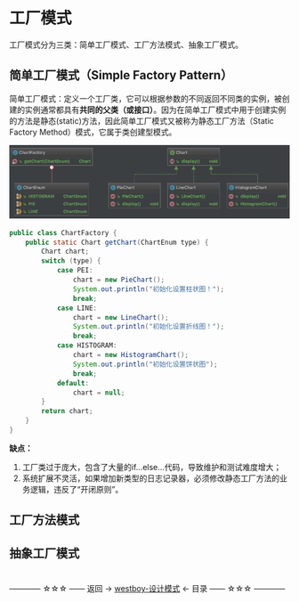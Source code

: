 # 工厂模式

工厂模式分为三类：简单工厂模式、工厂方法模式、抽象工厂模式。

## 简单工厂模式（Simple  Factory Pattern）

简单工厂模式：定义一个工厂类，它可以根据参数的不同返回不同类的实例，被创建的实例通常都具有**共同的父类（或接口）**。因为在简单工厂模式中用于创建实例的方法是静态(static)方法，因此简单工厂模式又被称为静态工厂方法（Static Factory Method）模式，它属于类创建型模式。

![](./img/img-001.png)

```java
public class ChartFactory {
    public static Chart getChart(ChartEnum type) {
        Chart chart;
        switch (type) {
            case PEI:
                chart = new PieChart();
                System.out.println("初始化设置柱状图！");
                break;
            case LINE:
                chart = new LineChart();
                System.out.println("初始化设置折线图！");
                break;
            case HISTOGRAM:
                chart = new HistogramChart();
                System.out.println("初始化设置饼状图");
                break;
            default:
                chart = null;
        }
        return chart;
    }
}
```

**缺点：**
1. 工厂类过于庞大，包含了大量的if…else…代码，导致维护和测试难度增大；
2. 系统扩展不灵活，如果增加新类型的日志记录器，必须修改静态工厂方法的业务逻辑，违反了“开闭原则”。

## 工厂方法模式

## 抽象工厂模式

#

———— ☆☆☆ —— 返回 -> [westboy-设计模式](index.md) <- 目录 —— ☆☆☆ ————